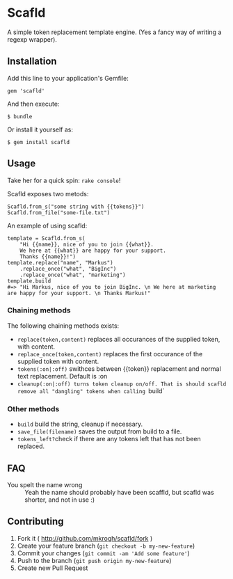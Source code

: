 # Scafld

A simple token replacement template engine. (Yes a fancy way of writing a regexp wrapper).

## Installation

Add this line to your application's Gemfile:

    gem 'scafld'

And then execute:

    $ bundle

Or install it yourself as:

    $ gem install scafld

## Usage

Take her for a quick spin: `rake console`!

Scafld exposes two metods:

    Scafld.from_s("some string with {{tokens}}")
    Scafld.from_file("some-file.txt")
    
An example of using scafld:

    template = Scafld.from_s(
        "Hi {{name}}, nice of you to join {{what}}. 
        We here at {{what}} are happy for your support. 
        Thanks {{name}}!")
    template.replace("name", "Markus")
        .replace_once("what", "BigInc")
        .replace_once("what", "marketing")
    template.build
    #=> "Hi Markus, nice of you to join BigInc. \n We here at marketing are happy for your support. \n Thanks Markus!"

### Chaining methods

The following chaining methods exists:

- `replace(token,content)` replaces all occurances of the supplied token, with content.
- `replace_once(token,content)` replaces the first occurance of the supplied token with content.
- `tokens(:on|:off)` swithces between {{token}} replacement and normal text replacement. Default is :on
- `cleanup(:on|:off) turns token cleanup on/off. That is should scafld remove all "dangling" tokens when calling `build`

### Other methods

- `build` build the string, cleanup if necessary.
- `save_file(filename)` saves the output from build to a file.
- `tokens_left?`check if there are any tokens left that has not been replaced.

## FAQ

<dl>
<dt>You spelt the name wrong</dt>
<dd>Yeah the name should probably have been scaffld, but scafld was shorter, and not in use :)</dd>
</dl>

## Contributing

1. Fork it ( http://github.com/mkrogh/scafld/fork )
2. Create your feature branch (`git checkout -b my-new-feature`)
3. Commit your changes (`git commit -am 'Add some feature'`)
4. Push to the branch (`git push origin my-new-feature`)
5. Create new Pull Request
